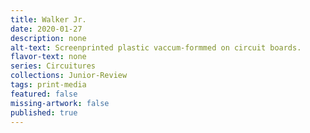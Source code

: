 ```yaml
---
title: Walker Jr.
date: 2020-01-27
description: none
alt-text: Screenprinted plastic vaccum-formmed on circuit boards.
flavor-text: none
series: Circuitures
collections: Junior-Review
tags: print-media
featured: false
missing-artwork: false
published: true
---
```

